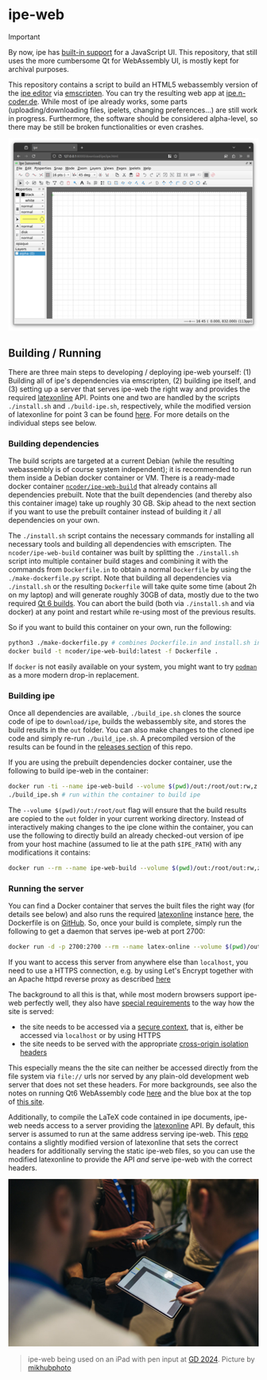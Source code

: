 # ipe-web

> [!IMPORTANT]
> By now, ipe has [built-in support](https://github.com/otfried/ipe/tree/master/src/ipejs) for a JavaScript UI.
> This repository, that still uses the more cumbersome Qt for WebAssembly UI, is mostly kept for archival purposes.

This repository contains a script to build an HTML5 webassembly version of the [ipe editor](https://ipe.otfried.org/) via [emscripten](https://emscripten.org/).
You can try the resulting web app at [ipe.n-coder.de](https://ipe.n-coder.de/ipe.html).
While most of ipe already works, some parts (uploading/downloading files, ipelets, changing preferences...) are still work in progress.
Furthermore, the software should be considered alpha-level, so there may be still be broken functionalities or even crashes.

[![A screenshot of ipe in a browser](screenshot.png)](https://ipe.n-coder.de/ipe.html)

## Building / Running

There are three main steps to developing / deploying ipe-web yourself:
(1) Building all of ipe's dependencies via emscripten, (2) building ipe itself, and (3) setting up a server that serves ipe-web the right way and provides the required [latexonline](https://latexonline.cc/) API.
Points one and two are handled by the scripts `./install.sh` and `./build-ipe.sh`, respectively, while the modified version of latexonline for point 3 can be found [here](https://github.com/N-Coder/latex-online).
For more details on the individual steps see below.

### Building dependencies
The build scripts are targeted at a current Debian (while the resulting webassembly is of course system independent); it is recommended to run them inside a Debian docker container or VM.
There is a ready-made docker container [`ncoder/ipe-web-build`](https://hub.docker.com/layers/ncoder/ipe-web-build/latest/) that already contains all dependencies prebuilt.
Note that the built dependencies (and thereby also this container image) take up roughly 30 GB.
Skip ahead to the next section if you want to use the prebuilt container instead of building it / all dependencies on your own.

The `./install.sh` script contains the necessary commands for installing all necessary tools and building all dependencies with emscripten.
The `ncoder/ipe-web-build` container was built by splitting the `./install.sh` script into multiple container build stages and combining it with the commands from `Dockerfile.in` to obtain a normal `Dockerfile` by using the `./make-dockerfile.py` script.
Note that building all dependencies via `./install.sh` or the resulting `Dockerfile` will take quite some time (about 2h on my laptop) and will generate roughly 30GB of data, mostly due to the two required [Qt 6 builds](https://doc.qt.io/qt-6/wasm.html).
You can abort the build (both via `./install.sh` and via docker) at any point and restart while re-using most of the previous results.

So if you want to build this container on your own, run the following:
```bash
python3 ./make-dockerfile.py # combines Dockerfile.in and install.sh into Dockerfile
docker build -t ncoder/ipe-web-build:latest -f Dockerfile .
```
If `docker` is not easily available on your system, you might want to try [`podman`](https://podman.io/) as a more modern drop-in replacement.


### Building ipe
Once all dependencies are available, `./build_ipe.sh` clones the source code of ipe to `download/ipe`, builds the webassembly site, and stores the build results in the `out` folder.
You can also make changes to the cloned ipe code and simply re-run `./build_ipe.sh`.
A precompiled version of the results can be found in the [releases section](https://github.com/N-Coder/ipe-web/releases) of this repo.

If you are using the prebuilt dependencies docker container, use the following to build ipe-web in the container:
```bash
docker run -ti --name ipe-web-build --volume $(pwd)/out:/root/out:rw,z ncoder/ipe-web-build:latest
./build_ipe.sh # run within the container to build ipe
```
The `--volume $(pwd)/out:/root/out` flag will ensure that the build results are copied to the `out` folder in your current working directory.
Instead of interactively making changes to the ipe clone within the container, you can use the following to directly build an already checked-out version of ipe from your host machine (assumed to lie at the path `$IPE_PATH`) with any modifications it contains:
```bash
docker run --rm --name ipe-web-build --volume $(pwd)/out:/root/out:rw,z --volume $IPE_PATH/out:/root/download/ipe:rw,z ncoder/ipe-web-build:latest ./build_ipe.sh
```

### Running the server
You can find a Docker container that serves the built files the right way (for details see below) and also runs the required [latexonline](https://latexonline.cc/) instance [here](https://hub.docker.com/r/ncoder/ipe-web-latex-online/tags), the Dockerfile is on [GitHub](https://github.com/N-Coder/latex-online/blob/master/Dockerfile.base).
So, once your build is complete, simply run the following to get a daemon that serves ipe-web at port 2700:
```bash
docker run -d -p 2700:2700 --rm --name latex-online --volume $(pwd)/out:/var/www/public:ro,z ncoder/ipe-web-latex-online:latest
```
If you want to access this server from anywhere else than `localhost`, you need to use a HTTPS connection, e.g. by using Let's Encrypt together with an Apache httpd reverse proxy as described [here](https://santoshgawande.com/secure-reverse-proxy-using-apache-with-lets-encrypt-d49d9abd2481)

The background to all this is that, while most modern browsers support ipe-web perfectly well, they also have [special requirements](https://developer.mozilla.org/en-US/docs/Web/JavaScript/Reference/Global_Objects/SharedArrayBuffer#security_requirements) to the way how the site is served:
- the site needs to be accessed via a [secure context](https://developer.mozilla.org/en-US/docs/Web/Security/Secure_Contexts), that is, either be accessed via `localhost` or by using HTTPS
- the site needs to be served with the appropriate [cross-origin isolation headers](https://developer.mozilla.org/en-US/docs/Web/JavaScript/Reference/Global_Objects/SharedArrayBuffer#security_requirements)

This especially means the the site can neither be accessed directly from the file system via `file://` urls nor served by any plain-old development web server that does not set these headers.
For more backgrounds, see also the notes on running Qt6 WebAssembly code [here](https://doc.qt.io/qt-6/wasm.html#running-applications) and the blue box at the top of [this site](https://emscripten.org/docs/porting/pthreads.html).

Additionally, to compile the LaTeX code contained in ipe documents, ipe-web needs access to a server providing the [latexonline](https://latexonline.cc/) API.
By default, this server is assumed to run at the same address serving ipe-web.
This [repo](https://github.com/N-Coder/latex-online/) contains a slightly modified version of latexonline that sets the correct headers for additionally serving the static ipe-web files, so you can use the modified latexonline to provide the API *and* serve ipe-web with the correct headers.

[![A picture of people using ipe-web with a pen on an iPad](foto-gd.jpg)]([https://ipe.n-coder.de/ipe.html](https://graphdrawing.github.io/gd2024/))
> ipe-web being used on an iPad with pen input at [GD 2024](https://graphdrawing.github.io/gd2024/). Picture by [mikhubphoto](https://mikhubphoto.at/)
